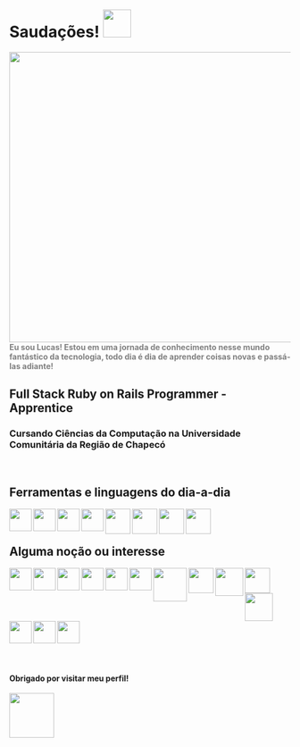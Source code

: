 # Saudações! <img src="https://user-images.githubusercontent.com/95707145/182452643-7af325a3-d949-4888-902d-667835518b67.gif" style="width:50px" >
<p> 
  <img align="right" src="https://user-images.githubusercontent.com/95707145/182435542-77785580-7677-48b7-ad31-4502e3cb6de8.gif" style="width:520px">
  <b style="color:#808080"> Eu sou Lucas! Estou em uma jornada de conhecimento nesse mundo fantástico da tecnologia, todo dia é dia de aprender coisas novas e passá-las adiante!</b>
</p>

<h2> Full Stack Ruby on Rails Programmer - Apprentice </h2>
<h3> Cursando Ciências da Computação na Universidade Comunitária da Região de Chapecó </h3>

<br>

<h2>
  Ferramentas e linguagens do dia-a-dia
</h2>

<img align="left" src="https://user-images.githubusercontent.com/95707145/182487099-7df38fb4-3c31-4a69-bff0-bf0b601dad6a.gif" style="width:40px">
<img align="left" src="https://user-images.githubusercontent.com/95707145/182606209-ff5465ae-c0cc-4af5-a89a-0412736a15c4.gif" style="width:40px">
<img align="left" src="https://user-images.githubusercontent.com/95707145/182466397-e665c8e9-a8d2-49b1-8b91-6149a889a507.gif" style="width:40px">
<img align="left" src="https://user-images.githubusercontent.com/95707145/182466816-fe6a77dc-40f3-47be-a79e-4e7494400ebb.gif" style="width:40px">
<img align="left" src="https://user-images.githubusercontent.com/95707145/182465139-dc4ff16f-7032-414a-ab7b-b04b9668eda9.gif" style="width:45px">
<img align="left" src="https://user-images.githubusercontent.com/95707145/182467296-a5a5318d-9c21-4485-b3d8-dfa2b3b97250.gif" style="width:45px">
<img align="left" src="https://user-images.githubusercontent.com/95707145/182485116-36cf4ce3-0727-4930-93bc-7f9b2dac808f.png" style="width:45px">
<img align="left" src="https://user-images.githubusercontent.com/95707145/182485428-5a21449e-2b62-46be-a72a-21bf86f1a32b.png" style="width:45px">

<br>
<br>

<h2>
  Alguma noção ou interesse
</h2>

<img align="left" src="https://user-images.githubusercontent.com/95707145/182606055-31397eef-4892-4985-9937-f16b8470ada1.gif" style="width:40px">
<img align="left" src="https://user-images.githubusercontent.com/95707145/182599646-aec237ea-2b5e-4be3-9a43-d890bec1c62c.gif" style="width:40px">
<img align="left" src="https://user-images.githubusercontent.com/95707145/182600814-48b65430-50a7-42b9-bf00-8cdbf21c2073.jpg" style="width:40px">
<img align="left" src="https://user-images.githubusercontent.com/95707145/182601096-5e545866-66eb-481c-9d0d-9e0b1572851a.gif" style="width:40px">
<img align="left" src="https://user-images.githubusercontent.com/95707145/182601678-745128a1-7211-43a0-9673-899c51ee6425.png" style="width:40px">
<img align="left" src="https://user-images.githubusercontent.com/95707145/182602023-7485f8a4-3a11-4f72-b6ce-e209e0785d9e.png" style="width:40px">
<img align="left" src="https://user-images.githubusercontent.com/95707145/182602403-08bd74f3-891a-40c1-8e8a-f74604a54935.png" style="width:60px">
<img align="left" src="https://user-images.githubusercontent.com/95707145/182603038-5c569141-fe92-4da8-841d-650d72ae892e.png" style="width:45px">
<img align="left" src="https://user-images.githubusercontent.com/95707145/182604586-3fa1294c-af85-40ec-afde-c66b0271efb9.png" style="width:50px">
<img align="left" src="https://user-images.githubusercontent.com/95707145/182631310-c9e2e426-1464-48e1-b269-f5808aa6a378.gif" style="width:45px">
<img align="left" src="https://user-images.githubusercontent.com/95707145/182604938-a77d6b79-4319-4231-aa7f-d584814b1ee7.png" style="width:50px">
<img align="left" src="https://user-images.githubusercontent.com/95707145/182658294-6aa031ec-adc2-44f7-b5c2-5d0ab2bc0d5e.gif" style="width:40px">
<img align="left" src="https://user-images.githubusercontent.com/95707145/182658642-e9297a86-ac3b-476c-8f17-00a79013a8e9.gif" style="width:40px">
<br>
<br>
<br>
<br>
<img src="https://user-images.githubusercontent.com/95707145/182659559-bcbf421b-11e7-4a82-a99a-fd15251ae862.png" style="width:40px">


<br>
<br>
<br>

<h4> 
  Obrigado por visitar meu perfil! 
</h4>
<img src="https://user-images.githubusercontent.com/95707145/182451612-c7e796b9-5ac4-4021-9d9f-036927d87391.gif" style="width:80px" >
